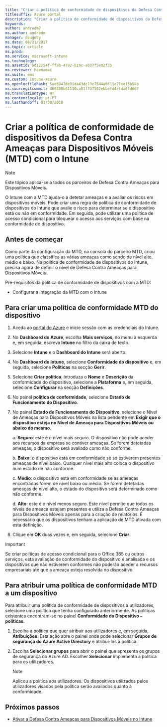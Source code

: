 ```yaml
---
title: "Criar a política de conformidade de dispositivos da Defesa Contra Ameaças para Dispositivos Móveis com o Intune"
titlesuffix: Azure portal
description: "Criar a política de conformidade de dispositivos da Defesa Contra Ameaças para Dispositivos Móveis no Intune"
keywords: 
author: andredm7
ms.author: andredm
manager: dougeby
ms.date: 06/21/2017
ms.topic: article
ms.prod: 
ms.service: microsoft-intune
ms.technology: 
ms.assetid: 5d12254f-ffab-4792-b19c-ab37f5e02f35
ms.reviewer: heenamac
ms.suite: ems
ms.custom: intune-azure
ms.openlocfilehash: 5ae6947de91da43dc13c7544a6611e71ee15b58b
ms.sourcegitcommit: 468480b61110ca81f737582ebbefd4efda6fd667
ms.translationtype: HT
ms.contentlocale: pt-PT
ms.lasthandoff: 01/30/2018
---
```

# <a name="create-mobile-threat-defense-mtd-device-compliance-policy-with-intune"></a>Criar a política de conformidade de dispositivos da Defesa Contra Ameaças para Dispositivos Móveis (MTD) com o Intune

> [!NOTE] 
> Este tópico aplica-se a todos os parceiros de Defesa Contra Ameaças para Dispositivos Móveis.

O Intune com a MTD ajuda-o a detetar ameaças e a avaliar os riscos em dispositivos móveis. Pode criar uma regra de política de conformidade de dispositivos do Intune que avalie o risco para determinar se o dispositivo está ou não em conformidade. Em seguida, pode utilizar uma política de acesso condicional para bloquear o acesso aos serviços com base na conformidade do dispositivo.

## <a name="before-you-begin"></a>Antes de começar

Como parte da configuração da MTD, na consola do parceiro MTD, criou uma política que classifica as várias ameaças como sendo de nível alto, médio e baixo. Na política de conformidade de dispositivos do Intune, precisa agora de definir o nível de Defesa Contra Ameaças para Dispositivos Móveis.

Pré-requisitos da política de conformidade de dispositivos com a MTD:

-   Configurar a integração da MTD com o Intune

## <a name="to-create-a-mtd-device-compliance-policy"></a>Para criar uma política de conformidade MTD do dispositivo

1.  Aceda ao [portal do Azure](https://portal.azure.com/) e inicie sessão com as credenciais do Intune.

2.  No **Dashboard do Azure**, escolha **Mais serviços**, no menu à esquerda e, em seguida, escreva **Intune** no filtro da caixa de texto.

3.  Selecione **Intune** e o **Dashboard do Intune** será aberto.

4. No **Dashboard do Intune**, selecione **Conformidade do dispositivo** e, em seguida, selecione **Políticas** na secção **Gerir**.

5.  Selecione **Criar política**, introduza o **Nome** e **Descrição** da conformidade do dispositivo, selecione a **Plataforma** e, em seguida, selecione **Configurar** na secção **Definições**.

6.  No painel **política de conformidade**, selecione **Estado de Funcionamento do Dispositivo**.

7.  No painel **Estado de Funcionamento do Dispositivo**, selecione o Nível de Ameaças para Dispositivos Móveis na lista pendente em **Exigir que o dispositivo esteja no Nível de Ameaça para Dispositivos Móveis ou abaixo do mesmo**.

    a.  **Seguro**: este é o nível mais seguro. O dispositivo não pode aceder aos recursos da empresa se contiver ameaças. Se forem detetadas ameaças, o dispositivo será avaliado como não conforme.

    b.  **Baixo**: o dispositivo está em conformidade se só estiverem presentes ameaças de nível baixo. Qualquer nível mais alto coloca o dispositivo num estado de não conforme.

    c.  **Médio**: o dispositivo está em conformidade se as ameaças encontradas forem de nível baixo ou médio. Se forem detetadas ameaças de nível alto, o estado do dispositivo será determinado como não conforme.

    d.  **Alto**: este é o nível menos seguro. Este nível permite que todos os níveis de ameaça estejam presentes e utiliza a Defesa Contra Ameaças para Dispositivos Móveis apenas para a criação de relatórios. É necessário que os dispositivos tenham a aplicação de MTD ativada com esta definição.

8.  Clique em **OK** duas vezes e, em seguida, selecione **Criar**.

> [!IMPORTANT]
> Se criar políticas de acesso condicional para o Office 365 ou outros serviços, esta avaliação de conformidade do dispositivo é analisada e os dispositivos que não estiverem conformes não poderão aceder a recursos empresariais até que a ameaça esteja resolvida no dispositivo.

## <a name="to-assign-a-mtd-device-compliance-policy"></a>Para atribuir uma política de conformidade MTD a um dispositivo

Para atribuir uma política de conformidade de dispositivos a utilizadores, selecione uma política que tenha configurado anteriormente. As políticas existentes encontram-se no painel **Conformidade do Dispositivo – políticas**.

1. Escolha a política que quer atribuir aos utilizadores e, em seguida, **Atribuições**. Esta ação abre o painel onde pode selecionar **Grupos de segurança do Azure Active Directory** e atribuí-los à política.

2. Escolha **Selecionar grupos** para abrir o painel que apresenta os grupos de segurança do Azure AD.  Escolher **Selecionar** implementa a política para os utilizadores.

    > [!NOTE] 
    > Aplicou a política aos utilizadores. Os dispositivos utilizados pelos utilizadores visados pela política serão avaliados quanto à conformidade.

## <a name="next-steps"></a>Próximos passos

- [Ativar a Defesa Contra Ameaças para Dispositivos Móveis no Intune](mtd-connector-enable.md)